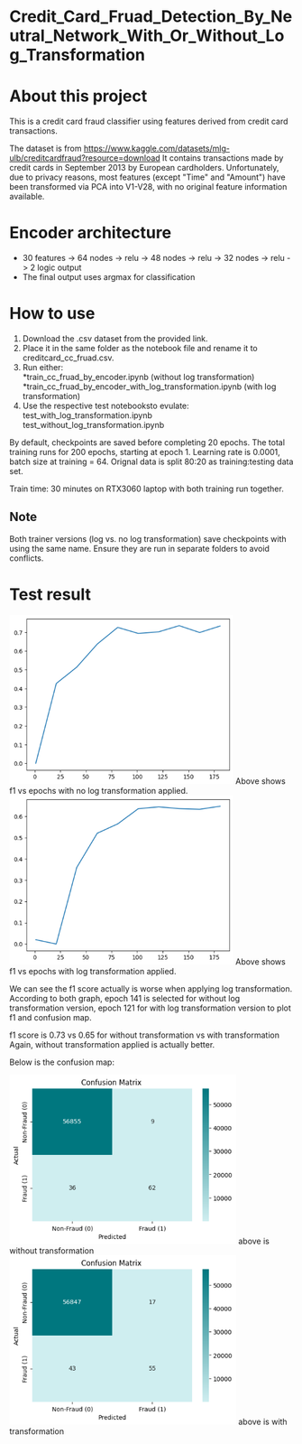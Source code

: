 # Credit_Card_Fruad_Detection_By_Neutral_Network_With_Or_Without_Log_Transformation
About this project
========================
This is a credit card fraud classifier using features derived from credit card transactions.

The dataset is from https://www.kaggle.com/datasets/mlg-ulb/creditcardfraud?resource=download
It contains transactions made by credit cards in September 2013 by European cardholders.
Unfortunately, due to privacy reasons, most features (except "Time" and "Amount") have been transformed via PCA into V1-V28, with no original feature information available.

Encoder architecture
========================
* 30 features -> 64 nodes -> relu -> 48 nodes -> relu -> 32 nodes -> relu -> 2 logic output
* The final output uses argmax for classification

How to use
========================
1. Download the .csv dataset from the provided link.
2. Place it in the same folder as the notebook file and rename it to creditcard_cc_fruad.csv.
3. Run either:  
    *train_cc_fruad_by_encoder.ipynb  (without log transformation) 
    *train_cc_fruad_by_encoder_with_log_transformation.ipynb   (with log transformation)
4. Use the respective test notebooksto evulate:  
  test_with_log_transformation.ipynb
  test_without_log_transformation.ipynb

By default, checkpoints are saved before completing 20 epochs. The total training runs for 200 epochs, starting at epoch 1. Learning rate is 0.0001, batch size at training = 64.
Orignal data is split 80:20 as training:testing data set.

Train time: 30 minutes on RTX3060 laptop with both training run together.

Note
------------------------
Both trainer versions (log vs. no log transformation) save checkpoints with using the same name. Ensure they are run in separate folders to avoid conflicts.  

Test result
========================
<img src="./image/f1vsepochs_no_log_tran.png"  height="300">
Above shows f1 vs epochs with no log transformation applied.
<img src="./image/f1vsepochs_with_log_tran.png"  height="300">
Above shows f1 vs epochs with log transformation applied.

We can see the f1 score actually is worse when applying log transformation. According to both graph, epoch 141 is selected for without log transformation version, epoch 121 for with log transformation version to plot f1 and confusion map.

f1 score is 0.73 vs 0.65 for without transformation vs with transformation
Again, without transformation applied is actually better.

Below is the confusion map:

<img src="./image/confusion_matrix_no_log_tran.png"  height="300">
above is without transformation

<img src="./image/confusion_matrix_with_log_tran.png"  height="300">
above is with transformation

